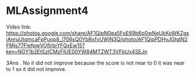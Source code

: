 # MLAssignment4
Video link: 
https://photos.google.com/share/AF1QipN0ea5FoE69b6p0wNeUkKoWKZgsiAnruUtqmcaFpPuop8_l706sQ0YbRxfvUWjN3Q/photo/AF1QipPDHyJGtglN2FMjs77FlefpwVOflrbiYFQxEw15?key=NGY1b2EtSzlCMzFIUE00YW84MTZWT3VFbUx4SEJn

3Ans . No it did not improve because the score is not near to 0 it was near to 1 so it did not improve.
